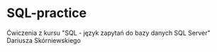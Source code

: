 # SQL-practice
Ćwiczenia z kursu "SQL - język zapytań do bazy danych SQL Server" Dariusza Skórniewskiego
